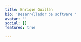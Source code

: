 ```yaml
---
title: Enrique Guillén
bio: 'Desarrollador de software '
avatar: ''
social: []
featured: true

---
```


